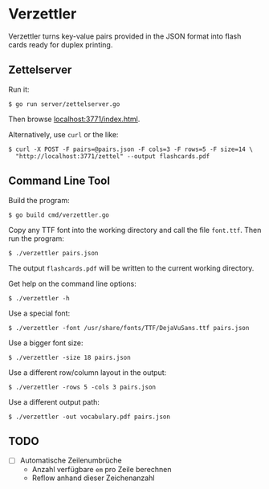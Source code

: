 # Verzettler

Verzettler turns key-value pairs provided in the JSON format into flash cards
ready for duplex printing.

## Zettelserver

Run it:

    $ go run server/zettelserver.go

Then browse [localhost:3771/index.html](http://localhost:3771/index.html).

Alternatively, use `curl` or the like:

    $ curl -X POST -F pairs=@pairs.json -F cols=3 -F rows=5 -F size=14 \
      "http://localhost:3771/zettel" --output flashcards.pdf

## Command Line Tool

Build the program:

    $ go build cmd/verzettler.go

Copy any TTF font into the working directory and call the file `font.ttf`. Then
run the program:

    $ ./verzettler pairs.json

The output `flashcards.pdf` will be written to the current working directory.

Get help on the command line options:

    $ ./verzettler -h

Use a special font:

    $ ./verzettler -font /usr/share/fonts/TTF/DejaVuSans.ttf pairs.json

Use a bigger font size:

    $ ./verzettler -size 18 pairs.json

Use a different row/column layout in the output:

    $ ./verzettler -rows 5 -cols 3 pairs.json

Use a different output path:

    $ ./verzettler -out vocabulary.pdf pairs.json

## TODO

- [ ] Automatische Zeilenumbrüche
    - Anzahl verfügbare `em` pro Zeile berechnen
    - Reflow anhand dieser Zeichenanzahl
